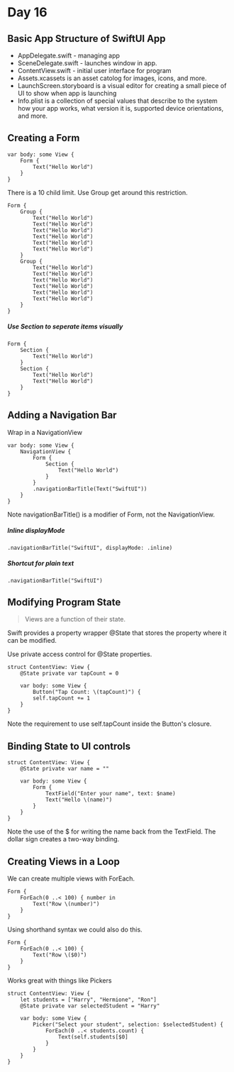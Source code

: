 # Day 16
## Basic App Structure of SwiftUI App
- AppDelegate.swift - managing app
- SceneDelegate.swift - launches window in app.  
- ContentView.swift - initial user interface for program
- Assets.xcassets is an asset catolog for images, icons, and more.
- LaunchScreen.storyboard is a visual editor for creating a small piece of UI to show when app is launching
- Info.plist is a collection of special values that describe to the system how your app works, what version it is, supported device orientations, and more.  

## Creating a Form

    var body: some View {
	    Form {
		    Text("Hello World")
	    }
    }
There is a 10 child limit.   Use Group get around this restriction.   

    Form {
	    Group {
		    Text("Hello World")
		    Text("Hello World")
		    Text("Hello World")
		    Text("Hello World")
		    Text("Hello World")
		    Text("Hello World")
	    } 
	    Group {
		    Text("Hello World")
		    Text("Hello World")
		    Text("Hello World")
		    Text("Hello World")
		    Text("Hello World")
		    Text("Hello World")
	    } 
    } 
##### Use Section to seperate items visually

    Form {
	    Section {
		    Text("Hello World")
	    } 
	    Section {
		    Text("Hello World")
		    Text("Hello World")
	    }
    }

## Adding a Navigation Bar
Wrap in a NavigationView

    var body: some View {
	    NavigationView { 
			Form {
				Section {
					Text("Hello World")
				}
			}
			.navigationBarTitle(Text("SwiftUI"))
		}
    }
Note navigationBarTitle() is a modifier of Form, not the NavigationView.
##### Inline displayMode

    .navigationBarTitle("SwiftUI", displayMode: .inline)
##### Shortcut for plain text

    .navigationBarTitle("SwiftUI")

## Modifying Program State

> Views are a function of their state.

Swift provides a property wrapper @State that stores the property where it can be modified.

Use private access control for @State properties.

    struct ContentView: View { 
	    @State private var tapCount = 0 
	    
		var body: some View { 
			Button("Tap Count: \(tapCount)") {
			self.tapCount += 1
		}
	}
	    
Note the requirement to use self.tapCount inside the Button's closure.

## Binding State to UI controls

    struct ContentView: View {
	    @State private var name = ""
		
		var body: some View {
			Form { 
				TextField("Enter your name", text: $name)
				Text("Hello \(name)")
			}
		} 
    }

Note the use of the $ for writing the name back from the TextField.   The dollar sign creates a two-way binding.

## Creating Views in a Loop
We can create multiple views with ForEach.

    Form {
	    ForEach(0 ..< 100) { number in
		    Text("Row \(number)") 
	    } 
    }
Using shorthand syntax  we could also do this.

    Form {
	    ForEach(0 ..< 100) {
		    Text("Row \($0)") 
	    } 
    }

Works great with things like Pickers

    struct ContentView: View { 
	    let students = ["Harry", "Hermione", "Ron"]
	    @State private var selectedStudent = "Harry"
	    
	    var body: some View { 
		    Picker("Select your student", selection: $selectedStudent) {
			    ForEach(0 ..< students.count) {
				    Text(self.students[$0] 
			    }
		    }
	    }
    }

